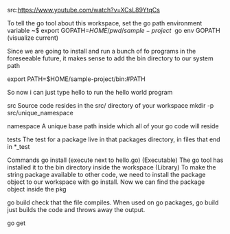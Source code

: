 src:https://www.youtube.com/watch?v=XCsL89YtqCs

To tell the go tool about this workspace, set the go path environment variable
~$ export GOPATH=$HOME/{pwd}/sample-project
~$ go env GOPATH (visualize current)


Since we are going to install and run a bunch of fo programs in the foreseeable future, it makes sense to add the bin
directory to our system path

export PATH=$HOME/sample-project/bin:#PATH

So now i can just type hello to run the hello world program



src
Source code resides in the src/ directory of your workspace
mkdir -p src/unique_namespace

namespace
A unique base path inside which all of your go code will reside

tests
The test for a package live in that packages directory, in files that end in *_test


Commands
go install (execute next to hello.go)
(Executable) The go tool has installed it to the bin directory inside the workspace 
(Library) To make the string package available to other code, we need to install the package object to our workspace with go install. Now we can find the package object  inside the pkg 

go build
check that the file compiles. When used on go packages, go build just builds the code and throws away the output. 

go get